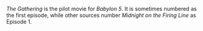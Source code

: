 _The Gathering_ is the pilot movie for _Babylon 5_. It is sometimes numbered as the first episode, while other sources number _Midnight on the Firing Line_ as Episode 1.
